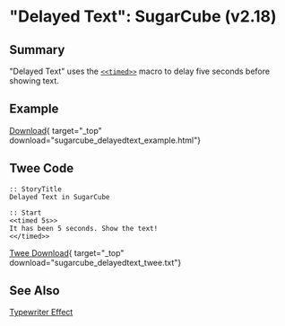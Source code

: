 # "Delayed Text": SugarCube (v2.18)

## Summary

"Delayed Text" uses the [`<<timed>>`](http://www.motoslave.net/sugarcube/2/docs/macros.html#macros-timed) macro to delay five seconds before showing text.

## Example

[Download](sugarcube_delayedtext_example.html){ target="_top" download="sugarcube_delayedtext_example.html"}

## Twee Code

```twee
:: StoryTitle
Delayed Text in SugarCube

:: Start
<<timed 5s>>
It has been 5 seconds. Show the text!
<</timed>>
```

[Twee Download](sugarcube_delayedtext_twee.txt){ target="_top" download="sugarcube_delayedtext_twee.txt"}

## See Also

[Typewriter Effect](../../typewriter/sugarcube/sugarcube_typewriter.md)
